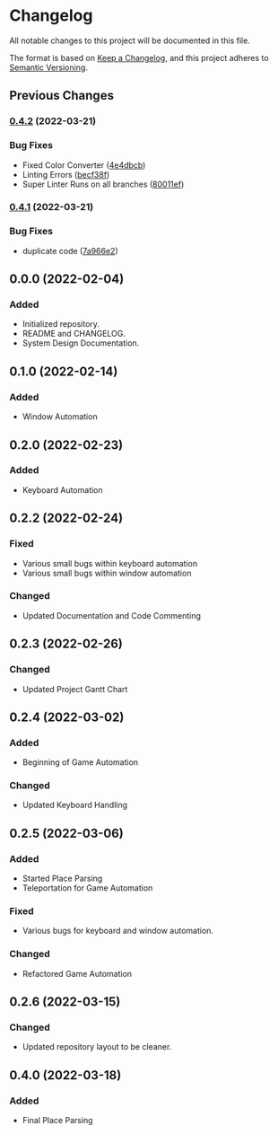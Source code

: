 <!--
File:         CHANGELOG.md
Description:  Keeps track of changes in the project
-->

# Changelog
All notable changes to this project will be documented in this file.

The format is based on [Keep a Changelog](https://keepachangelog.com/en/1.0.0/),
and this project adheres to [Semantic Versioning](https://semver.org/spec/v2.0.0.html).

## Previous Changes

### [0.4.2](https://github.com/comp195/senior-project-spring-2022-blueprint-automation-tool/compare/v0.4.1...v0.4.2) (2022-03-21)


### Bug Fixes

* Fixed Color Converter ([4e4dbcb](https://github.com/comp195/senior-project-spring-2022-blueprint-automation-tool/commit/4e4dbcb15aa3852e18debbfb9059783757e7d927))
* Linting Errors ([becf38f](https://github.com/comp195/senior-project-spring-2022-blueprint-automation-tool/commit/becf38ff79a2a8817f2d1f9770e215fe733db527))
* Super Linter Runs on all branches ([80011ef](https://github.com/comp195/senior-project-spring-2022-blueprint-automation-tool/commit/80011efa8c153ca87f7d29c764d0899149419a32))

### [0.4.1](https://github.com/comp195/senior-project-spring-2022-blueprint-automation-tool/compare/v0.4.0...v0.4.1) (2022-03-21)


### Bug Fixes

* duplicate code ([7a966e2](https://github.com/comp195/senior-project-spring-2022-blueprint-automation-tool/commit/7a966e215ad44aa3c8f450792aa229b5934ce451))

## 0.0.0 (2022-02-04)
### Added
* Initialized repository.
* README and CHANGELOG.
* System Design Documentation.

## 0.1.0 (2022-02-14)
### Added
* Window Automation

## 0.2.0 (2022-02-23)
### Added
* Keyboard Automation

## 0.2.2 (2022-02-24)
### Fixed
* Various small bugs within keyboard automation
* Various small bugs within window automation
### Changed
* Updated Documentation and Code Commenting

## 0.2.3 (2022-02-26)
### Changed
* Updated Project Gantt Chart

## 0.2.4 (2022-03-02)
### Added
* Beginning of Game Automation
### Changed
* Updated Keyboard Handling

## 0.2.5 (2022-03-06)
### Added
* Started Place Parsing
* Teleportation for Game Automation
### Fixed
* Various bugs for keyboard and window automation.
### Changed
* Refactored Game Automation

## 0.2.6 (2022-03-15)
### Changed
* Updated repository layout to be cleaner.

## 0.4.0 (2022-03-18)
### Added
* Final Place Parsing

<!--
## Example
## 0.0.0 * YYYY-MM-DD
### Added
* List of added features.
### Fixed
* List of fixed bugs.
### Changed
* List of changed features.
### Removed
* List of removed features.
-->
